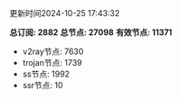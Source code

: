 更新时间2024-10-25 17:43:32

**总订阅: 2882**
**总节点: 27098**
**有效节点: 11371**
- v2ray节点: 7630
- trojan节点: 1739
- ss节点: 1992
- ssr节点: 10
